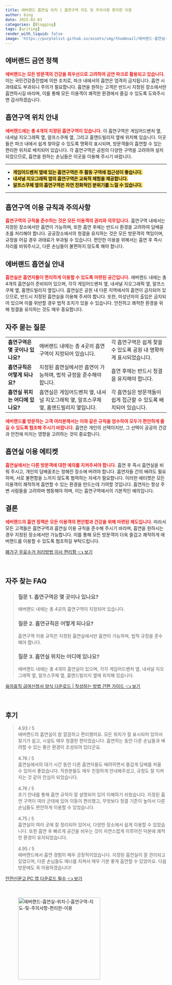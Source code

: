 ```yaml
---
title: 에버랜드 흡연실 위치 | 흡연구역 지도 및 주의사항 편리한 이용
author: bing
date: 2025-02-03
categories: [Blogging]
tags: [writing]
render_with_liquid: false
image: 'https://purplelist.github.io/assets/img/thumbnail/에버랜드-흡연실-위치-|-흡연구역-지도-및-주의사항-편리한-이용.webp'
---
```



<h2 id='에버랜드_금연_정책'>에버랜드 금연 정책</h2>

<p><b><span style="color: #ee2323;">에버랜드는 모든 방문객의 건강을 최우선으로 고려하여 금연 파크로 활용되고 있습니다.</span></b> 이는 국민건강증진법에 의한 조치로, 파크 내에서의 흡연은 엄격히 금지됩니다. 흡연 시 과태료도 부과되니 주의가 필요합니다. 흡연을 원하는 고객은 반드시 지정된 장소에서만 흡연하시길 바라며, 이를 통해 모든 이용객이 쾌적한 환경에서 즐길 수 있도록 도와주시면 감사하겠습니다.</p>

<h2 id='흡연구역_위치_안내'>흡연구역 위치 안내</h2>

<p><b><span style="color: #ee2323;">에버랜드에는 총 4개의 지정된 흡연구역이 있습니다.</span></b> 이 흡연구역은 게임어드벤처 옆, 내셔널 지오그래픽 옆, 알프스쿠체 옆, 그리고 홈앤드빌리지 옆에 위치해 있습니다. 이곳들은 파크 내에서 쉽게 찾아갈 수 있도록 명확히 표시되며, 방문객들이 흡연할 수 있는 편리한 위치로 배치되어 있습니다. 각 흡연구역은 공원의 다양한 구역을 고려하여 설치되었으므로, 흡연을 원하는 손님들은 이곳을 이용해 주시기 바랍니다.</p>

<hr />

<ul>
    <li><b><span style="background-color: #ffe066;">게임어드벤처 옆에 있는 흡연구역은 주 활동 구역에 접근성이 좋습니다.</span></b></li>
    <li><b><span style="background-color: #ffe066;">내셔널 지오그래픽 옆의 흡연구역은 교육적 체험을 제공합니다.</span></b></li>
    <li><b><span style="background-color: #ffe066;">알프스쿠체 옆의 흡연구역은 자연 친화적인 분위기를 느낄 수 있습니다.</span></b></li>
</ul>

<hr />

<h2 id='흡연구역_이용_규칙과_주의사항'>흡연구역 이용 규칙과 주의사항</h2>

<p><b><span style="color: #ee2323;">흡연구역의 규칙을 준수하는 것은 모든 이용객의 권리와 의무입니다.</span></b> 흡연구역 내에서는 지정된 장소에서만 흡연이 가능하며, 또한 흡연 후에는 반드시 환경을 고려하여 담배꽁초를 처리해야 합니다. 공공장소에서의 청결을 유지하는 것은 모든 방문객의 책임이며, 규정을 어길 경우 과태료가 부과될 수 있습니다. 편안한 이용을 위해서는 흡연 후 즉시 자리를 비워주시고, 다른 손님들이 불편하지 않도록 해야 합니다.</p>

<h2 id='에버랜드_흡연실_안내'>에버랜드 흡연실 안내</h2>

<p><b><span style="color: #ee2323;">흡연실은 흡연자들이 편리하게 이용할 수 있도록 마련된 공간입니다.</span></b> 에버랜드 내에는 총 4개의 흡연실이 준비되어 있으며, 각각 게임어드벤처 옆, 내셔널 지오그래픽 옆, 알프스쿠체 옆, 홈앤드빌리지 옆입니다. 흡연실은 공원 내 다른 지역에서의 흡연이 금지되어 있으므로, 반드시 지정된 흡연실을 이용해 주셔야 합니다. 또한, 미성년자의 출입은 금지되어 있으며 이를 위반할 경우 법적 조치가 있을 수 있습니다. 안전하고 쾌적한 환경을 위해 청결을 유지하는 것도 매우 중요합니다.</p>

<h2 id='자주_묻는_질문'>자주 묻는 질문</h2>

<table>
    <tr>
        <td><b>흡연구역은 몇 곳이나 있나요?</b></td>
        <td>에버랜드 내에는 총 4곳의 흡연구역이 지정되어 있습니다.</td>
        <td>각 흡연구역은 쉽게 찾을 수 있도록 공원 내 명확하게 표시되었습니다.</td>
    </tr>
    <tr>
        <td><b>흡연규칙은 어떻게 되나요?</b></td>
        <td>지정된 흡연실에서만 흡연이 가능하며, 법적 규정을 준수해야 합니다.</td>
        <td>흡연 후에는 반드시 청결을 유지해야 합니다.</td>
    </tr>
    <tr>
        <td><b>흡연실 위치는 어디에 있나요?</b></td>
        <td>흡연실은 게임어드벤처 옆, 내셔널 지오그래픽 옆, 알프스쿠체 옆, 홈앤드빌리지 옆입니다.</td>
        <td>각 흡연실은 방문객들이 쉽게 접근할 수 있도록 배치되어 있습니다.</td>
    </tr>
</table>

<p><b><span style="color: #ee2323;">에버랜드를 방문하는 고객 여러분께서는 이와 같은 규칙을 엄수하여 모두가 편안하게 즐길 수 있도록 협조해 주시기 바랍니다.</span></b> 흡연은 개인의 선택이지만, 그 선택이 공공의 건강과 안전에 미치는 영향을 고려하는 것이 중요합니다.</p>

<h2 id='흡연실_이용_에티켓'>흡연실 이용 에티켓</h2>

<p><b><span style="color: #ee2323;">흡연실에서는 다른 방문객에 대한 예의를 지켜주셔야 합니다.</span></b> 흡연 후 즉시 흡연실을 비워 주시고, 개인의 담배꽁초는 정해진 장소에 버려야 합니다. 흡연자들 간의 배려도 필요하며, 서로 불편함을 느끼지 않도록 협력하는 자세가 필요합니다. 이러한 에티켓은 모든 이용객이 쾌적하게 흡연할 수 있는 환경을 만드는데 기여할 것입니다. 흡연자는 항상 주변 사람들을 고려하며 행동해야 하며, 이는 흡연구역에서의 기본적인 예의입니다.</p>

<h2 id='결론'>결론</h2>

<p><b><span style="color: #ee2323;">에버랜드의 흡연 정책은 모든 이용객의 편안함과 건강을 위해 마련된 제도입니다.</span></b> 따라서 모든 고객들은 흡연구역과 흡연실 이용 규칙을 준수해 주시기 바라며, 흡연을 원하시는 경우 지정된 장소에서만 가능합니다. 이를 통해 모든 방문객이 더욱 즐겁고 쾌적하게 에버랜드를 이용할 수 있도록 협조하길 부탁드립니다.</p>


<p><a class="click-button" title="폐가구 무료수거 처리방법 이사 편리함" href="https://purplelist.github.io/posts/%ED%8F%90%EA%B0%80%EA%B5%AC-%EB%AC%B4%EB%A3%8C%EC%88%98%EA%B1%B0-%EC%B2%98%EB%A6%AC%EB%B0%A9%EB%B2%95-%EC%9D%B4%EC%82%AC-%ED%8E%B8%EB%A6%AC%ED%95%A8/" rel="dofollow">폐가구 무료수거 처리방법 이사 편리함 👈 보기</a></p><br>
<h2 id='자주_찾는_FAQ'>자주 찾는 FAQ</h2>
<div itemscope="" itemtype="https://schema.org/FAQPage"> 
<blockquote> 
<div itemscope="" itemprop="mainEntity" itemtype="https://schema.org/Question"> 
<h3 itemprop="name">질문 1. 흡연구역은 몇 곳이나 있나요?</h3> 
<div itemscope="" itemprop="acceptedAnswer" itemtype="https://schema.org/Answer"> 
<span itemprop="text"> 
<p>에버랜드 내에는 총 4곳의 흡연구역이 지정되어 있습니다.</p> 
</span> 
</div> 
</div> 
<div itemscope="" itemprop="mainEntity" itemtype="https://schema.org/Question"> 
<h3 itemprop="name">질문 2. 흡연규칙은 어떻게 되나요?</h3> 
<div itemscope="" itemprop="acceptedAnswer" itemtype="https://schema.org/Answer"> 
<span itemprop="text"> 
<p>흡연구역 이용 규칙은 지정된 흡연실에서만 흡연이 가능하며, 법적 규정을 준수해야 합니다.</p> 
</span> 
</div> 
</div> 
<div itemscope="" itemprop="mainEntity" itemtype="https://schema.org/Question"> 
<h3 itemprop="name">질문 3. 흡연실 위치는 어디에 있나요?</h3> 
<div itemscope="" itemprop="acceptedAnswer" itemtype="https://schema.org/Answer"> 
<span itemprop="text"> 
<p>에버랜드 내에는 총 4개의 흡연실이 있으며, 각각 게임어드벤처 옆, 내셔널 지오그래픽 옆, 알프스쿠체 옆, 홈앤드빌리지 옆에 위치해 있습니다.</p> 
</span> 
</div> 
</div> 
</blockquote> 
</div>
<p><a class="click-button" title="육아휴직 급여신청서 양식 다운로드 | 작성하는 방법 간편 가이드" href="https://purplelist.github.io/posts/%EC%9C%A1%EC%95%84%ED%9C%B4%EC%A7%81-%EA%B8%89%EC%97%AC%EC%8B%A0%EC%B2%AD%EC%84%9C-%EC%96%91%EC%8B%9D-%EB%8B%A4%EC%9A%B4%EB%A1%9C%EB%93%9C-%EC%9E%91%EC%84%B1%ED%95%98%EB%8A%94-%EB%B0%A9%EB%B2%95-%EA%B0%84%ED%8E%B8-%EA%B0%80%EC%9D%B4%EB%93%9C/" rel="dofollow">육아휴직 급여신청서 양식 다운로드 | 작성하는 방법 간편 가이드 👈 보기</a></p><br>
<h2 id='후기'>후기</h2>
<div itemscope itemtype="https://schema.org/Product">
  <blockquote>
  <div itemprop="review" itemscope itemtype="https://schema.org/Review">
      <div itemprop="reviewRating" itemscope itemtype="https://schema.org/Rating"> <span itemprop="ratingValue">4.93</span> / <span itemprop="bestRating">5</span> </div>
      <span itemprop="reviewBody">에버랜드의 흡연실이 참 깔끔하고 편리했어요. 모든 위치가 잘 표시되어 있어서 찾기가 쉽고, 시설도 매우 청결한 편이었습니다. 흡연하는 동안 다른 손님들과 배려할 수 있는 좋은 환경이 조성되어 있더군요.</span>
  </div>
  <br>
  <div itemprop="review" itemscope itemtype="https://schema.org/Review">
      <div itemprop="reviewRating" itemscope itemtype="https://schema.org/Rating"> <span itemprop="ratingValue">4.76</span> / <span itemprop="bestRating">5</span> </div>
      <span itemprop="reviewBody">흡연실에서의 대기 시간 동안 다른 흡연자들도 배려하면서 즐겁게 담배를 피울 수 있어서 좋았습니다. 직원분들도 매우 친절하게 안내해주셨고, 규정도 잘 지켜지는 것 같아 안심이 되었습니다.</span>
  </div>
  <br>
  <div itemprop="review" itemscope itemtype="https://schema.org/Review">
      <div itemprop="reviewRating" itemscope itemtype="https://schema.org/Rating"> <span itemprop="ratingValue">4.76</span> / <span itemprop="bestRating">5</span> </div>
      <span itemprop="reviewBody">초기 안내를 통해 흡연 규칙이 잘 설명되어 있어 이해하기 쉬웠습니다. 지정된 흡연 구역이 여러 군데에 있어 이동이 편리했고, 무엇보다 청결 기준이 높아서 다른 손님들도 편안하게 이용할 수 있었습니다.</span>
  </div>
  <br>
  <div itemprop="review" itemscope itemtype="https://schema.org/Review">
      <div itemprop="reviewRating" itemscope itemtype="https://schema.org/Rating"> <span itemprop="ratingValue">4.75</span> / <span itemprop="bestRating">5</span> </div>
      <span itemprop="reviewBody">흡연실이 여러 곳에 잘 정리되어 있어서, 다양한 장소에서 쉽게 이용할 수 있었습니다. 또한 흡연 후 빠르게 공간을 비우는 것이 자연스럽게 이루어진 덕분에 쾌적한 환경이 유지되었습니다.</span>
  </div>
  <br>
  <div itemprop="review" itemscope itemtype="https://schema.org/Review">
      <div itemprop="reviewRating" itemscope itemtype="https://schema.org/Rating"> <span itemprop="ratingValue">4.95</span> / <span itemprop="bestRating">5</span> </div>
      <span itemprop="reviewBody">에버랜드에서 흡연 경험이 매우 긍정적이었습니다. 지정된 흡연실이 잘 관리되고 있었으며, 다른 손님들도 매너를 지켜서 매우 기분 좋게 흡연할 수 있었어요. 다음 방문에도 꼭 이용하겠습니다!</span>
  </div>
  </blockquote>
</div>
<p><a class="click-button" title="안전신문고 PC 앱 다운로드 필수" href="https://purplelist.github.io/posts/%EC%95%88%EC%A0%84%EC%8B%A0%EB%AC%B8%EA%B3%A0-PC-%EC%95%B1-%EB%8B%A4%EC%9A%B4%EB%A1%9C%EB%93%9C-%ED%95%84%EC%88%98/" rel="dofollow">안전신문고 PC 앱 다운로드 필수 👈 보기</a></p><br>
<figure class="image"><img src="https://purplelist.github.io/assets/img/thumbnail/에버랜드-흡연실-위치-|-흡연구역-지도-및-주의사항-편리한-이용.webp" alt="에버랜드-흡연실-위치-|-흡연구역-지도-및-주의사항-편리한-이용" width="256" height="256"></figure>